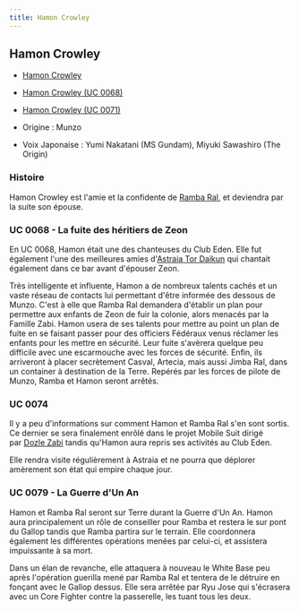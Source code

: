 ```yaml
---
title: Hamon Crowley
---
```



Hamon Crowley
-------------





* [Hamon Crowley](javascript:change_image_m('images/stories/saga/msgundam/persos/hamon-crowley.png');)
* [Hamon Crowley (UC 0068)](javascript:change_image_m('images/stories/saga/origin/persos/hamon-crowley.png');)
* [Hamon Crowley (UC 0071)](javascript:change_image_m('images/stories/saga/origin/persos/hamon-crowley-uc-0071.png');)




* Origine : Munzo
* Voix Japonaise : Yumi Nakatani (MS Gundam), Miyuki Sawashiro (The Origin)


### Histoire


Hamon Crowley est l'amie et la confidente de [Ramba Ral](uc/mobile-suit-gundam/ramba-ral.html), et deviendra par la suite son épouse. 


### UC 0068 - La fuite des héritiers de Zeon


En UC 0068, Hamon était une des chanteuses du Club Eden. Elle fut également l'une des meilleures amies d'[Astraia Tor Daikun](uc/gundam-the-origin-anime/astraia-tor-daikun.html) qui chantait également dans ce bar avant d'épouser Zeon. 


Très intelligente et influente, Hamon a de nombreux talents cachés et un vaste réseau de contacts lui permettant d'être informée des dessous de Munzo. C'est à elle que Ramba Ral demandera d'établir un plan pour permettre aux enfants de Zeon de fuir la colonie, alors menacés par la Famille Zabi. Hamon usera de ses talents pour mettre au point un plan de fuite en se faisant passer pour des officiers Fédéraux venus réclamer les enfants pour les mettre en sécurité. Leur fuite s'avèrera quelque peu difficile avec une escarmouche avec les forces de sécurité. Enfin, ils arriveront à placer secrètement Casval, Artecia, mais aussi Jimba Ral, dans un container à destination de la Terre. Repérés par les forces de pilote de Munzo, Ramba et Hamon seront arrêtés. 


### UC 0074


Il y a peu d'informations sur comment Hamon et Ramba Ral s'en sont sortis. Ce dernier se sera finalement enrôlé dans le projet Mobile Suit dirigé par [Dozle Zabi](uc/mobile-suit-gundam/dozle-zabi.html) tandis qu'Hamon aura repris ses activités au Club Eden. 


Elle rendra visite régulièrement à Astraia et ne pourra que déplorer amèrement son état qui empire chaque jour. 


### UC 0079 - La Guerre d'Un An


Hamon et Ramba Ral seront sur Terre durant la Guerre d'Un An. Hamon aura principalement un rôle de conseiller pour Ramba et restera le sur pont du Gallop tandis que Ramba partira sur le terrain. Elle coordonnera également les différentes opérations menées par celui-ci, et assistera impuissante à sa mort. 


Dans un élan de revanche, elle attaquera à nouveau le White Base peu après l'opération guerilla mené par Ramba Ral et tentera de le détruire en fonçant avec le Gallop dessus. Elle sera arrêtée par Ryu Jose qui s'écrasera avec un Core Fighter contre la passerelle, les tuant tous les deux. 


